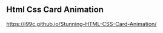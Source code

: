 Html Css Card Animation
---------------------------------------------------------
https://i99c.github.io/Stunning-HTML-CSS-Card-Animation/

